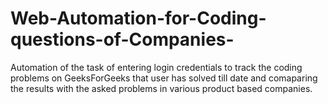 # Web-Automation-for-Coding-questions-of-Companies-
Automation of the task of entering login credentials to track the coding problems on GeeksForGeeks that user has solved till date and comaparing the results with the asked problems in various product based companies. 
